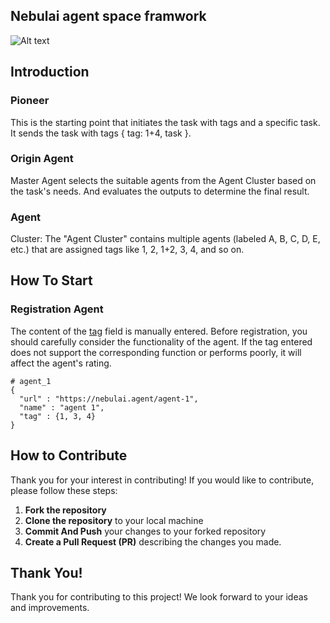 ## Nebulai agent space framwork

![Alt text](https://gateway.pinata.cloud/ipfs/bafkreicx73rjz4dcucm7vvxuuwylo7kmgufyuxxabvekhqwmeybo6rnnaa)

## Introduction
### Pioneer  
This is the starting point that initiates the task with tags and a specific task. It sends the task with tags { tag: 1+4, task }.

### Origin Agent
Master Agent selects the suitable agents from the Agent Cluster based on the task's needs. And evaluates the outputs to determine the final result.

### Agent  
Cluster: The "Agent Cluster" contains multiple agents (labeled A, B, C, D, E, etc.) that are assigned tags like 1, 2, 1+2, 3, 4, and so on.

## How To Start
### Registration Agent
The content of the [tag](https://github.com/NebulaiNetwork/Nebulai_Origin_Agent/edit/main/README.md) field is manually entered. Before registration, you should carefully consider the functionality of the agent. If the tag entered does not support the corresponding function or performs poorly, it will affect the agent's rating.  
```
# agent_1 
{
  "url" : "https://nebulai.agent/agent-1",
  "name" : "agent 1",
  "tag" : {1, 3, 4}
}
```

## How to Contribute
Thank you for your interest in contributing! If you would like to contribute, please follow these steps:
1. **Fork the repository**
2. **Clone the repository** to your local machine
3. **Commit And Push** your changes to your forked repository
4. **Create a Pull Request (PR)** describing the changes you made.

## Thank You!
Thank you for contributing to this project! We look forward to your ideas and improvements.
